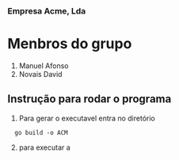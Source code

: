 
### Empresa Acme, Lda

# Menbros do grupo
1. Manuel Afonso
2. Novais David

## Instrução para rodar o programa 

1. Para gerar o  executavel entra no diretório  
```
  go build -o ACM
```
2. para executar a 
